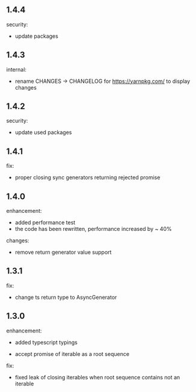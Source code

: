 ## 1.4.4

security:

* update packages

## 1.4.3

internal:

* rename CHANGES -> CHANGELOG for https://yarnpkg.com/ to display changes

## 1.4.2

security:

* update used packages

## 1.4.1

fix:

* proper closing sync generators returning rejected promise

## 1.4.0

enhancement:

* added performance test
* the code has been rewritten, performance increased by ~ 40%

changes:

* remove return generator value support

## 1.3.1

fix:

* change ts return type to AsyncGenerator

## 1.3.0

enhancement:

* added typescript typings

* accept promise of iterable as a root sequence

fix:

* fixed leak of closing iterables when root sequence contains not an iterable
